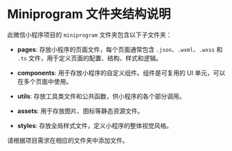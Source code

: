# Miniprogram 文件夹结构说明

此微信小程序项目的 `miniprogram` 文件夹包含以下子文件夹：

- **pages**: 存放小程序的页面文件，每个页面通常包含 `.json`、`.wxml`、`.wxss` 和 `.ts` 文件，用于定义页面的配置、结构、样式和逻辑。

- **components**: 用于存放小程序的自定义组件。组件是可复用的 UI 单元，可以在多个页面中使用。

- **utils**: 存放工具类文件和公共函数，供小程序的各个部分调用。

- **assets**: 用于存放图片、图标等静态资源文件。

- **styles**: 存放全局样式文件，定义小程序的整体视觉风格。

请根据项目需求在相应的文件夹中添加文件。 